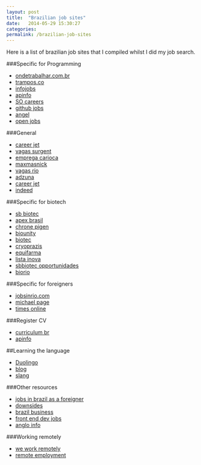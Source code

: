 ```yaml
---
layout: post
title:  "Brazilian job sites"
date:   2014-05-29 15:30:27
categories:
permalink: /brazilian-job-sites
---
```


Here is a list of brazilian job sites that I compiled whilst I did my job search.

###Specific for Programming
- [ondetrabalhar.com.br](http://www.ondetrabalhar.com.br/)
- [trampos.co](http://trampos.co/)
- [infojobs](http://www.infojobs.com.br/)
- [apinfo](http://www.apinfo.com/)
- [SO careers](http://careers.stackoverflow.com/)
- [github jobs](https://jobs.github.com/)
- [angel](https://angel.co)
- [open jobs](http://openjobs.com.br/)

###General
- [career jet](http://www.careerjet.com.br/)
- [vagas surgent](http://www.vagasurgentes.net/)
- [emprega carioca](http://www.empregacarioca.com/)
- [maxmasnick](http://www.maxmasnick.com/articles/jobs/)
- [vagas rio](http://www.vagasrio.com.br/)
- [adzuna](http://www.adzuna.com.br/)
- [career jet](http://www.careerjet.com.br/)
- [indeed](http://indeed.com)

###Specific for biotech
- [sb biotec](http://www.sbbiotec.org.br/web_opo_emp.php?idu=0&stu=0)
- [apex brasil](http://www2.apexbrasil.com.br/en)
- [chrone pigen](http://chronepigen.com.br/usa/index.html)
- [biounity](http://www.bionity.com/en/associations/92899/brbiotec-brasil-associacao-brasileira-de-biotecnologia.html)
- [biotec](http://www.biotecsur.org/bases-de-datos/empresa_search_results?nombre=&sector=&actividad=&country=BR&SUBMIT=Buscar)
- [cryoprazis](http://www.cryopraxis.com.br/home/)
- [equifarma](http://www.equifarma.com.br/)
- [lista inova](http://www.inova.unicamp.br/empreendedores/empresas-filhas/cadastradas/5)
- [sbbiotec opportunidades](http://www.sbbiotec.org.br/web_opo_emp.php?idu=0&stu=0)
- [biorio](http://concursos.biorio.org.br/abertosBRC.asp)

###Specific for foreigners
- [jobsinrio.com](http://jobsinrio.com)
- [michael page](http://www.michaelpage.com.br/)
- [times online](http://riotimesonline.com/brazil-news/tag/jobs/)

###Register CV
- [curriculum br](http://www.curriculum.com.br/)
- [apinfo](http://www.apinfo.com/)

##Learning the language
- [Duolingo](http://duolingo.com)
- [blog](http://www.liveinbrazil.org/how-to-learn-portuguese-online-101/)
- [slang](http://www.speaklikeabrazilian.com/)

###Other resources
- [jobs in brazil as a foreigner](http://www.visahunter.com/articles/how-to-find-a-job-in-brazil-as-a-foreigner/)
- [downsides](http://braziliangringo.com/downsides-job-brazil/)
- [brazil business](http://thebrazilbusiness.com/)
- [front end dev jobs](https://github.com/bevacqua/jobs)
- [anglo info](http://brazil.angloinfo.com/)

###Working remotely
- [we work remotely](https://weworkremotely.com/)
- [remote employment](http://www.remoteemployment.com/)